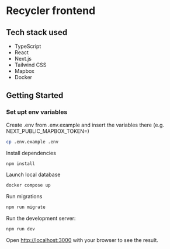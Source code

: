 # Recycler frontend

## Tech stack used

- TypeScript
- React
- Next.js
- Tailwind CSS
- Mapbox
- Docker

## Getting Started

### Set upt env variables

Create .env from .env.example and insert the variables there (e.g. NEXT_PUBLIC_MAPBOX_TOKEN=)

```bash
cp .env.example .env
```

Install dependencies

```bash
npm install
```

Launch local database

```bash
docker compose up
```

Run migrations

```bash
npm run migrate
```

Run the development server:

```bash
npm run dev
```

Open [http://localhost:3000](http://localhost:3000) with your browser to see the result.
